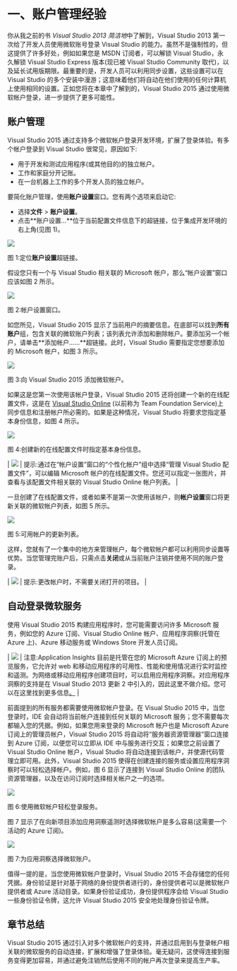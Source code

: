 # 一、账户管理经验

你从我之前的书 *Visual Studio 2013 简洁地*中了解到，Visual Studio 2013 第一次给了开发人员使用微软账号登录 Visual Studio 的能力。虽然不是强制性的，但这提供了许多好处，例如如果您是 MSDN 订阅者，可以解锁 Visual Studio，永久解锁 Visual Studio Express 版本(现已被 Visual Studio Community 取代)，以及延长试用版期限。最重要的是，开发人员可以利用同步设置，这些设置可以在 Visual Studio 的多个安装中漫游；这意味着他们将自动在他们使用的任何计算机上使用相同的设置。正如您将在本章中了解到的，Visual Studio 2015 通过使用微软帐户登录，进一步提供了更多可能性。

## 账户管理

Visual Studio 2015 通过支持多个微软帐户登录开发环境，扩展了登录体验。有多个帐户登录到 Visual Studio 很常见，原因如下:

*   用于开发和测试应用程序(或其他目的)的独立帐户。
*   工作和家庭分开记账。
*   在一台机器上工作的多个开发人员的独立帐户。

要简化账户管理，使用**账户设置**窗口。您有两个选项来启动它:

*   选择**文件** > **账户设置**。
*   点击**账户设置...**位于当前配置文件信息下的超链接，位于集成开发环境的右上角(见图 1)。

![](img/image6.png)

图 1:定位**账户设置**超链接。

假设您只有一个与 Visual Studio 相关联的 Microsoft 帐户，那么“帐户设置”窗口应该如图 2 所示。

![](img/image7.png)

图 2:帐户设置窗口。

如您所见，Visual Studio 2015 显示了当前用户的摘要信息。在底部可以找到**所有账户**组，包含关联的微软账户列表；该列表允许添加和删除帐户。要添加另一个帐户，请单击**添加帐户……**超链接。此时，Visual Studio 需要指定您想要添加的 Microsoft 帐户，如图 3 所示。

![](img/image8.png)

图 3:向 Visual Studio 2015 添加微软帐户。

如果这是您第一次使用该帐户登录，Visual Studio 2015 还将创建一个新的在线配置文件，这是在 [Visual Studio Online](http://www.visualstudio.com/en-us/products/what-is-visual-studio-online-vs.aspx) (以前称为 Team Foundation Service)上同步信息和注册帐户所必需的。如果是这种情况，Visual Studio 将要求您指定基本身份信息，如图 4 所示。

![](img/image9.png)

图 4:创建新的在线配置文件时指定基本身份信息。

| ![](img/tip.png) | 提示:通过在“帐户设置”窗口的“个性化帐户”组中选择“管理 Visual Studio 配置文件”，可以编辑 Microsoft 帐户的在线配置文件。您还可以指定一张图片，并查看与该配置文件相关联的 Visual Studio Online 帐户列表。 |

一旦创建了在线配置文件，或者如果不是第一次使用该帐户，则**帐户设置**窗口将更新关联的微软帐户列表，如图 5 所示。

![](img/image11.png)

图 5:可用帐户的更新列表。

这样，您就有了一个集中的地方来管理帐户，每个微软帐户都可以利用同步设置等优势。当您管理完账户后，只需点击**关闭**或从当前账户注销并使用不同的账户登录。

| ![](img/tip.png) | 提示:更改帐户时，不需要关闭打开的项目。 |

## 自动登录微软服务

使用 Visual Studio 2015 构建应用程序时，您可能需要访问许多 Microsoft 服务，例如您的 Azure 订阅、Visual Studio Online 帐户、应用程序洞察(托管在 Azure 上)、Azure 移动服务或 Windows Store 开发人员订阅。

| ![](img/note.png) | 注意:Application Insights 目前是托管在您的 Microsoft Azure 订阅上的预览服务，它允许对 web 和移动应用程序的可用性、性能和使用情况进行实时监控和遥测。为网络或移动应用程序创建项目时，可以启用应用程序洞察。对应用程序洞察的支持是在 Visual Studio 2013 更新 2 中引入的，因此这里不做介绍。您可以在这里找到更多信息[。](http://bit.ly/1w2hCLm) |

前面提到的所有服务都需要使用微软帐户登录。在 Visual Studio 2015 中，当您登录时，IDE 会自动将当前帐户连接到任何关联的 Microsoft 服务；您不需要每次都输入您的凭据。例如，如果您用来登录的 Microsoft 帐户也是 Microsoft Azure 订阅上的管理员帐户，Visual Studio 2015 将自动将“服务器资源管理器”窗口连接到 Azure 订阅，以便您可以立即从 IDE 中与服务进行交互；如果您之前设置了 Visual Studio Online 帐户，Visual Studio 将自动连接到该帐户，并使源代码管理立即可用。此外，Visual Studio 2015 使得在创建连接的服务或设置应用程序洞察时可以轻松选择帐户。例如，图 6 显示了连接到 Visual Studio Online 的团队资源管理器，以及在访问订阅时选择相关帐户之一的选项。

![](img/image13.png)

图 6:使用微软帐户轻松登录服务。

图 7 显示了在向新项目添加应用洞察遥测时选择微软帐户是多么容易(这需要一个活动的 Azure 订阅)。

![](img/image14.png)

图 7:为应用洞察选择微软账户。

值得一提的是，当您使用微软帐户登录时，Visual Studio 2015 不会存储您的任何凭据。身份验证是针对基于网络的身份提供者进行的，身份提供者可以是微软帐户提供者或 Azure 活动目录。如果身份验证成功，身份提供程序会给 Visual Studio 一些身份验证令牌，这允许 Visual Studio 2015 安全地处理身份验证令牌。

## 章节总结

Visual Studio 2015 通过引入对多个微软帐户的支持，并通过启用到与登录帐户相关联的微软服务的自动连接，扩展和增强了登录体验。毫无疑问，这使得连接到服务变得更加容易，并通过避免注销然后使用不同的帐户再次登录来提高生产率。